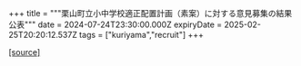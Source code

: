 +++
title = """栗山町立小中学校適正配置計画（素案）に対する意見募集の結果公表"""
date = 2024-07-24T23:30:00.000Z
expiryDate = 2025-02-25T20:20:12.537Z
tags = ["kuriyama","recruit"]
+++


[[source]](https://www.town.kuriyama.hokkaido.jp/site/mirai/27350.html)
